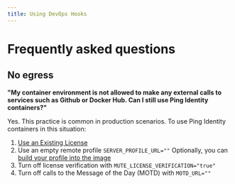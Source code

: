 ```yaml
---
title: Using DevOps Hooks
---
```


# Frequently asked questions

## No egress

**"My container environment is not allowed to make any external calls to services such as Github or Docker Hub. Can I still use Ping Identity containers?"**

Yes. This practice is common in production scenarios. To use Ping Identity containers in this situation:

1. [Use an Existing License](../how-to/existingLicense.md)
2. Use an empty remote profile `SERVER_PROFILE_URL=""`
   Optionally, you can [build your profile into the image](../how-to/containerAnatomy.md#built-into-the-image)
3. Turn off license verification with `MUTE_LICENSE_VERIFICATION="true"`
4. Turn off calls to the Message of the Day (MOTD) with `MOTD_URL=""`
